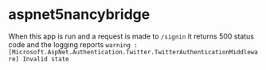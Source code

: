 # aspnet5nancybridge

When this app is run and a request is made to `/signin` it returns 500 status code and the logging reports `warning : [Microsoft.AspNet.Authentication.Twitter.TwitterAuthenticationMiddleware] Invalid state`
